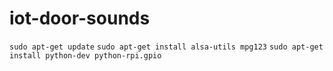 # iot-door-sounds

`sudo apt-get update`
`sudo apt-get install alsa-utils mpg123`
`sudo apt-get install python-dev python-rpi.gpio`
